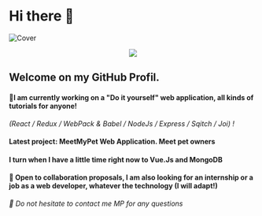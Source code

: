 # Hi there :wave:

![Cover](https://github.com/Pouiks/VirgileJoinville/blob/main/img/header.png)

<div style="text-align:center"><img src="https://github.com/Pouiks/VirgileJoinville/blob/main/img/header.png" /></div>

## Welcome on my GitHub Profil.

#### :construction:I am currently working on a "Do it yourself" web application, all kinds of tutorials for anyone!
*(React / Redux / WebPack & Babel / NodeJs / Express / Sqitch / Joi) !*

#### Latest project: MeetMyPet Web Application. Meet pet owners

#### I turn when I have a little time right now to Vue.Js and MongoDB

#### :open_hands: Open to collaboration proposals, I am also looking for an internship or a job as a web developer, whatever the technology (I will adapt!)

*:incoming_envelope: Do not hesitate to contact me MP for any questions*
